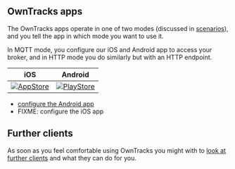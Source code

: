 ## OwnTracks apps

The OwnTracks apps operate in one of two modes (discussed in [scenarios](scenarios.md)), and you tell the app in which mode you want to use it.

In MQTT mode, you configure our iOS and Android app to access your broker, and in HTTP mode you do similarly but with an HTTP endpoint.

|  iOS   | Android |
| :----: | :-----: |
| [![AppStore](images/appstore.png)](https://itunes.apple.com/us/app/mqttitude/id692424691?mt=8) | [![PlayStore](images/playstore.png)](https://play.google.com/store/apps/details?id=org.owntracks.android) |

- [configure the Android app](app/android.md)
- FIXME: configure the iOS app

## Further clients

As soon as you feel comfortable using OwnTracks you might with to [look at further clients](clients.md) and what they can do for you.
